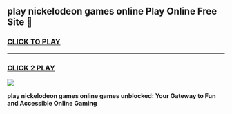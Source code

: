 
## play nickelodeon games online Play Online Free Site 👋
<h3>
<a href="https://download.freeplayer.one?title=play_nickelodeon_games_online&ref=21F">CLICK TO PLAY</a></h3>
<hr>

<h3>
<a href="https://download.freeplayer.one?title=play_nickelodeon_games_online&ref=21F">CLICK 2 PLAY</a>
  
</h3>

<a href="https://download.freeplayer.one?title=play_nickelodeon_games_online&ref=21F"><img src="https://cdnb.artstation.com/p/assets/images/images/032/539/853/original/anto-thomas-button-gif.gif"></a>


**play nickelodeon games online games unblocked: Your Gateway to Fun and Accessible Online Gaming**
